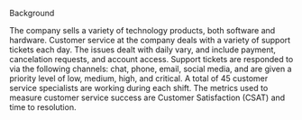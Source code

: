 Background

The company sells a variety of technology products, both software and hardware. Customer service at the company deals with a variety of support tickets each day. The issues dealt with daily vary, and include payment, cancelation requests, and account access. Support tickets are responded to via the following channels: chat, phone, email, social media, and are given a priority level of low, medium, high, and critical. A total of 45 customer service specialists are working during each shift. The metrics used to measure customer service success are Customer Satisfaction (CSAT) and time to resolution.

